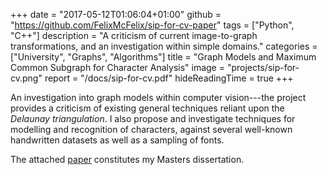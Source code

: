 +++
date = "2017-05-12T01:06:04+01:00"
github = "https://github.com/FelixMcFelix/sip-for-cv-paper"
tags = ["Python", "C++"]
description = "A criticism of current image-to-graph transformations, and an investigation within simple domains."
categories = ["University", "Graphs", "Algorithms"]
title = "Graph Models and Maximum Common Subgraph for Character Analysis"
image = "projects/sip-for-cv.png"
report = "/docs/sip-for-cv.pdf"
hideReadingTime = true
+++

An investigation into graph models within computer vision---the project provides a criticism of existing general techniques reliant upon the *Delaunay triangulation*.
I also propose and investigate techniques for modelling and recognition of characters, against several well-known handwritten datasets as well as a sampling of fonts.

The attached [paper](/docs/sip-for-cv.pdf) constitutes my Masters dissertation.